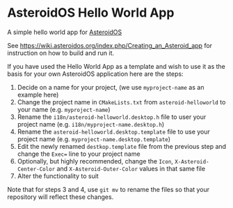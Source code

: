 # AsteroidOS Hello World App
A simple hello world app for [AsteroidOS](http://asteroidos.org/)

See https://wiki.asteroidos.org/index.php/Creating_an_Asteroid_app for instruction on how to build and run it.

If you have used the Hello World App as a template and wish to use it as the basis for your own AsteroidOS application here are the steps:

 1. Decide on a name for your project, (we use `myproject-name` as an example here)
 2. Change the project name in `CMakeLists.txt` from `asteroid-helloworld` to your name (e.g. `myproject-name`)
 3. Rename the `i18n/asteroid-helloworld.desktop.h` file to user your project name (e.g. `i18n/myproject-name.desktop.h`)
 4. Rename the `asteroid-helloworld.desktop.template` file to use your project name (e.g. `myproject-name.desktop.template`)
 5. Edit the newly renamed `destkop.template` file from the previous step and change the `Exec=` line to your project name
 6. Optionally, but highly recommended, change the `Icon`, `X-Asteroid-Center-Color` and `X-Asteroid-Outer-Color` values in that same file
 7. Alter the functionality to suit


Note that for steps 3 and 4, use `git mv` to rename the files so that your repository will reflect these changes.
